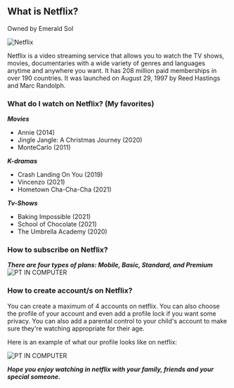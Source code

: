 ## What is Netflix?
Owned by Emerald Sol

![Netflix](https://user-images.githubusercontent.com/102720765/167878443-90d85c9e-ccb5-4515-9a09-7081a0002325.jpg)

Netflix is a video streaming service that allows you to watch the TV shows, movies, documentaries with a wide variety of genres and languages anytime and anywhere you want. It has 208 million paid memberships in over 190 countries. It was launched on August 29, 1997 by Reed Hastings and Marc Randolph.

### What do I watch on Netflix? (My favorites)

***Movies***
- Annie (2014)
- Jingle Jangle: A Christmas Journey (2020)
- MonteCarlo (2011)

***K-dramas***
- Crash Landing On You (2019)
- Vincenzo (2021)
- Hometown Cha-Cha-Cha (2021)

***Tv-Shows***
- Baking Impossible (2021)
- School of Chocolate (2021)
- The Umbrella Academy (2020)

### How to subscribe on Netflix?

***There are four types of plans: Mobile, Basic, Standard, and Premium***
![PT IN COMPUTER](https://user-images.githubusercontent.com/102720765/167886262-5cc23c00-2558-442c-a014-8626620936ca.JPG)

### How to create account/s on Netflix?

You can create a maximum of 4 accounts on netflix. You can also choose the profile of your account and even add a profile lock if you want some privacy. You can also add a parental control to your child's account to make sure they're watching appropriate for their age. 

Here is an example of what our profile looks like on netflix:

![PT IN COMPUTER](https://user-images.githubusercontent.com/102720765/167887669-e602b913-de14-48d2-85d5-a87036408867.JPG)

***Hope you enjoy watching in netflix with your  family, friends and your special someone.***

